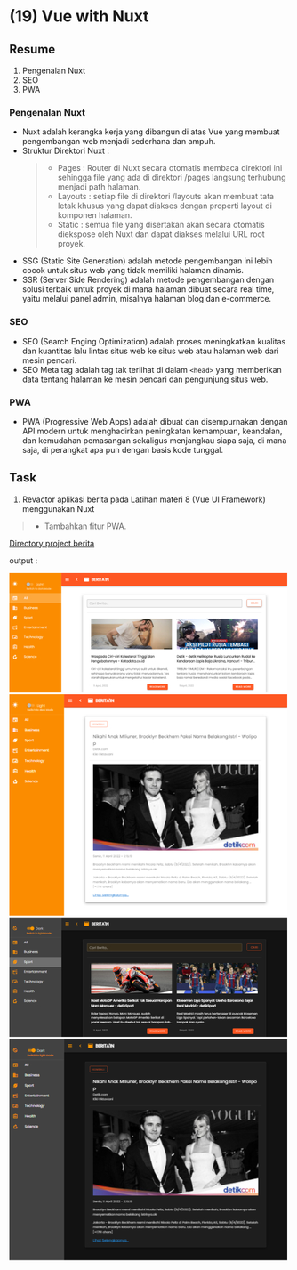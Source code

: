 # (19) Vue with Nuxt

## Resume
1. Pengenalan Nuxt
2. SEO
3. PWA

### Pengenalan Nuxt
* Nuxt adalah kerangka kerja yang dibangun di atas Vue yang membuat pengembangan web menjadi sederhana dan ampuh.
* Struktur Direktori Nuxt :
  > * Pages : Router di Nuxt secara otomatis membaca direktori ini sehingga file yang ada di direktori /pages langsung terhubung menjadi path halaman.
  > * Layouts : setiap file di direktori /layouts akan membuat tata letak khusus yang dapat diakses dengan properti layout di komponen halaman.
  > * Static : semua file yang disertakan akan secara otomatis diekspose oleh Nuxt dan dapat diakses melalui URL root proyek.
* SSG (Static Site Generation) adalah metode pengembangan ini lebih cocok untuk situs web yang tidak memiliki halaman dinamis.
* SSR (Server Side Rendering) adalah metode pengembangan dengan solusi terbaik untuk proyek di mana halaman dibuat secara real time, yaitu melalui panel admin, misalnya halaman blog dan e-commerce.

### SEO
* SEO (Search Enging Optimization) adalah proses meningkatkan kualitas dan kuantitas lalu lintas situs web ke situs web atau halaman web dari mesin pencari.
* SEO Meta tag adalah tag tak terlihat di dalam `<head>` yang memberikan data tentang halaman ke mesin pencari dan pengunjung situs web.

### PWA
* PWA (Progressive Web Apps) adalah dibuat dan disempurnakan dengan API modern untuk menghadirkan peningkatan kemampuan, keandalan, dan kemudahan pemasangan sekaligus menjangkau siapa saja, di mana saja, di perangkat apa pun dengan basis kode tunggal.


## Task
1. Revactor aplikasi berita pada Latihan materi 8 (Vue UI Framework) menggunakan Nuxt
  > * Tambahkan fitur PWA.

[Directory project berita](./praktikum)

output :

![Output halaman (Light) daftar berita](./screenshots/screenshot%20-%20(light)%20daftar%20berita.jpg)
![Output halaman (Light) detail berita](./screenshots/screenshot%20-%20(light)%20detail%20berita.jpg)
![Output halaman (Dark) daftar berita](./screenshots/screenshot%20-%20(dark)%20daftar%20berita.jpg)
![Output halaman (Dark) detail berita](./screenshots/screenshot%20-%20(dark)%20detail%20berita.jpg)

